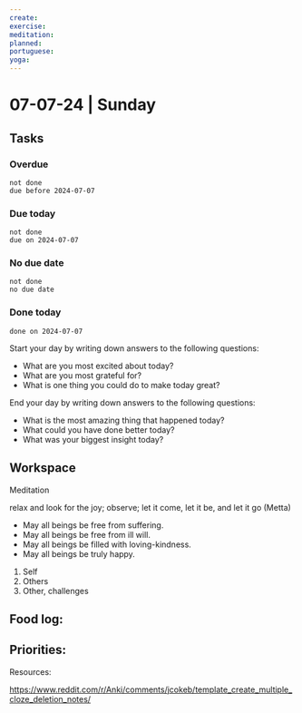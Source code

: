 ```yaml
---
create: 
exercise: 
meditation: 
planned: 
portuguese: 
yoga:
---
```


# 07-07-24 | Sunday

## Tasks
### Overdue
```tasks
not done
due before 2024-07-07
```

### Due today
```tasks
not done
due on 2024-07-07
```

### No due date
```tasks
not done
no due date
```

### Done today
```tasks
done on 2024-07-07
```


Start your day by writing down answers to the following questions:

- What are you most excited about today? 
- What are you most grateful for? 
- What is one thing you could do to make today great?  

End your day by writing down answers to the following questions: 

- What is the most amazing thing that happened today? 
- What could you have done better today? 
- What was your biggest insight today?

## Workspace

Meditation 

relax and look for the joy; observe; let it come, let it be, and let it go
(Metta)
-   May all beings be free from suffering.
-   May all beings be free from ill will.
-   May all beings be filled with loving-kindness.
-   May all beings be truly happy.

1. Self
2. Others
3. Other, challenges

Food log:
- 

Priorities:
- 

Resources:

https://www.reddit.com/r/Anki/comments/jcokeb/template_create_multiple_cloze_deletion_notes/